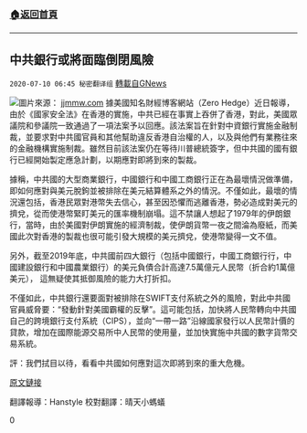 ###  [:house:返回首頁](https://github.com/ourhimalayas/txt)
---

## 中共銀行或將面臨倒閉風險
`2020-07-10 06:45 秘密翻译组` [轉載自GNews](https://gnews.org/zh-hant/259265/)

![](https://s3.amazonaws.com/gnews-media-offload/wp-content/uploads/2020/07/10062634/Picture-1-61.png)圖片來源： [jjmmw.com](http://www.jjmmw.com/article/detail_1315304/) 
據美國知名財經博客網站（Zero Hedge）近日報導，由於《國家安全法》在香港的實施，中共已經在事實上吞併了香港，對此，美國眾議院和參議院一致通過了一項法案予以回應。該法案旨在針對中資銀行實施金融制裁，並要求對中共國官員和其他幫助違反香港自治權的人，以及與他們有業務往來的金融機構實施制裁。雖然目前該法案仍在等待川普總統簽字，但中共國的國有銀行已經開始製定應急計劃，以期應對即將到來的製裁。

據稱，中共國的大型商業銀行，中國銀行和中國工商銀行正在為最壞情況做準備，即如何應對與美元脫鉤並被排除在美元結算體系之外的情況。不僅如此，最壞的情況還包括，香港民眾對港幣失去信心，甚至因恐懼而逃離香港，勢必造成對美元的擠兌，從而使港幣緊盯美元的匯率機制崩塌。這不禁讓人想起了1979年的伊朗銀行，當時，由於美國對伊朗實施的經濟制裁，使伊朗貨幣一夜之間淪為廢紙，而美國此次對香港的製裁也很可能引發大規模的美元擠兌，使港幣變得一文不值。

另外，截至2019年底，中共國前四大銀行（包括中國銀行，中國工商銀行行，中國建設銀行和中國農業銀行）的美元負債合計高達7.5萬億元人民幣（折合約1萬億美元）， 這無疑使其抵御風險的能力大打折扣。

不僅如此，中共銀行還要面對被排除在SWIFT支付系統之外的風險，對此中共國官員威脅要：“發動針對美國霸權的反擊”。這可能包括，加快將人民幣轉向中共國自己的跨境銀行支付系統（CIPS），並向“一帶一路”沿線國家發行以人民幣計價的貸款，增加在國際能源交易所中人民幣的使用量，並加快實施中共國的數字貨幣交易系統。

評：我們拭目以待，看看中共國如何應對這次即將到來的重大危機。

[原文鏈接](https://www.zerohedge.com/markets/chinese-banks-preparing-worst-case-hong-kong-scenario-bank-runs-swift-cut)

翻譯報導：Hanstyle 
校對翻譯：晴天小螞蟻

0
